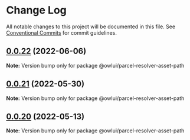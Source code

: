 # Change Log

All notable changes to this project will be documented in this file.
See [Conventional Commits](https://conventionalcommits.org) for commit guidelines.

## [0.0.22](https://github.com/EEBOS/SCROWL/compare/v0.0.21...v0.0.22) (2022-06-06)

**Note:** Version bump only for package @owlui/parcel-resolver-asset-path





## [0.0.21](https://github.com/EEBOS/SCROWL/compare/v0.0.20...v0.0.21) (2022-05-30)

**Note:** Version bump only for package @owlui/parcel-resolver-asset-path





## [0.0.20](https://github.com/EEBOS/SCROWL/compare/v0.0.19...v0.0.20) (2022-05-13)

**Note:** Version bump only for package @owlui/parcel-resolver-asset-path
